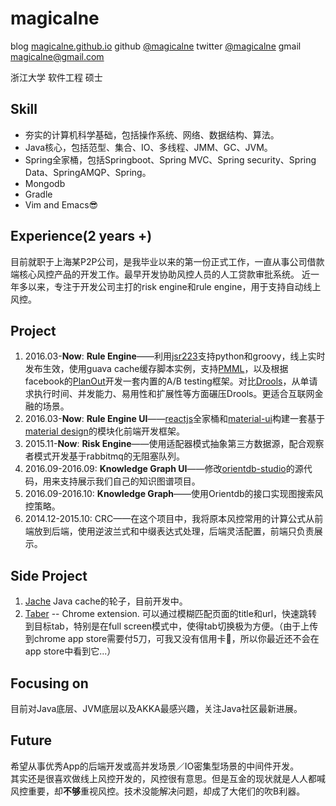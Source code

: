 magicalne
==============

blog [magicalne.github.io](http://magicalne.github.io/)
github [@magicalne](https://github.com/magicalne/)
twitter [@magicalne](https://twitter.com/magicalne)
gmail <magicalne@gmail.com>

浙江大学 软件工程 硕士

Skill
---

* 夯实的计算机科学基础，包括操作系统、网络、数据结构、算法。
* Java核心，包括范型、集合、IO、多线程、JMM、GC、JVM。
* Spring全家桶，包括Springboot、Spring MVC、Spring security、Spring Data、SpringAMQP、Spring。
* Mongodb
* Gradle
* Vim and Emacs😎

Experience(2 years +)
---

目前就职于上海某P2P公司，是我毕业以来的第一份正式工作，一直从事公司借款端核心风控产品的开发工作。最早开发协助风控人员的人工贷款审批系统。 近一年多以来，专注于开发公司主打的risk engine和rule engine，用于支持自动线上风控。

Project
---

1. 2016.03-**Now**: **Rule Engine**——利用[jsr223](https://www.jcp.org/en/jsr/detail?id=223)支持python和groovy，线上实时发布生效，使用guava cache缓存脚本实例，支持[PMML](https://en.wikipedia.org/wiki/Predictive_Model_Markup_Language)，以及根据facebook的[PlanOut](https://facebook.github.io/planout/)开发一套内置的A/B testing框架。对比[Drools](https://www.drools.org/)，从单请求执行时间、并发能力、易用性和扩展性等方面碾压Drools。更适合互联网金融的场景。
2. 2016.03-**Now**: **Rule Engine UI**——[reactjs](https://facebook.github.io/react/)全家桶和[material-ui](http://www.material-ui.com/#/)构建一套基于[material design](https://material.io/guidelines/)的模块化前端开发框架。
3. 2015.11-**Now**: **Risk Engine**——使用适配器模式抽象第三方数据源，配合观察者模式开发基于rabbitmq的无阻塞队列。
4. 2016.09-2016.09: **Knowledge Graph UI**——修改[orientdb-studio](https://github.com/orientechnologies/orientdb-studio)的源代码，用来支持展示我们自己的知识图谱项目。
5. 2016.09-2016.10: **Knowledge Graph**——使用Orientdb的接口实现图搜索风控策略。
6. 2014.12-2015.10: CRC——在这个项目中，我将原本风控常用的计算公式从前端放到后端，使用逆波兰式和中缀表达式处理，后端灵活配置，前端只负责展示。

Side Project
---

1. [Jache](https://github.com/magicalne/Jache) Java cache的轮子，目前开发中。
2. [Taber](https://github.com/magicalne/taber) -- Chrome extension. 可以通过模糊匹配页面的title和url，快速跳转到目标tab，特别是在full screen模式中，使得tab切换极为方便。（由于上传到chrome app store需要付5刀，可我又没有信用卡😤，所以你最近还不会在app store中看到它...）

Focusing on
---
目前对Java底层、JVM底层以及AKKA最感兴趣，关注Java社区最新进展。

Future
---
希望从事优秀App的后端开发或高并发场景／IO密集型场景的中间件开发。   
其实还是很喜欢做线上风控开发的，风控很有意思。但是互金的现状就是人人都喊风控重要，却**不够**重视风控。技术没能解决问题，却成了大佬们的吹B利器。